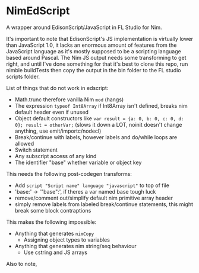 # NimEdScript

A wrapper around EdisonScript/JavaScript in FL Studio for Nim.

It's important to note that EdisonScript's JS implementation is virtually lower than JavaScript 1.0, it lacks an enormous amount of features from the JavaScript language as it's mostly supposed to be a scripting language based around Pascal. The Nim JS output needs some transforming to get right, and until I've done something for that it's best to clone this repo, run nimble buildTests then copy the output in the bin folder to the FL studio scripts folder.

List of things that do not work in edscript:

* Math.trunc therefore vanilla Nim `mod` (hangs)
* The expression `typeof Int8Array` if Int8Array isn't defined, breaks nim default header even if unused
* Object default constructors like `var result = {a: 0, b: 0, c: 0, d: 0}; result = otherVar;` (slows it down a LOT, noinit doesn't change anything, use emit/importc/nodecl)
* Break/continue with labels, however labels and do/while loops are allowed
* Switch statement
* Any subscript access of any kind
* The identifier "base" whether variable or object key

This needs the following post-codegen transforms:

* Add `script "Script name" language "javascript"` to top of file
* 'base:' -> '"base":', if theres a var named base tough luck
* remove/comment out/simplify default nim primitive array header
* simply remove labels from labeled break/continue statements, this might break some block contraptions

This makes the following impossible:

* Anything that generates `nimCopy`
  - Assigning object types to variables
* Anything that generates nim string/seq behaviour
  - Use cstring and JS arrays

Also to note, 